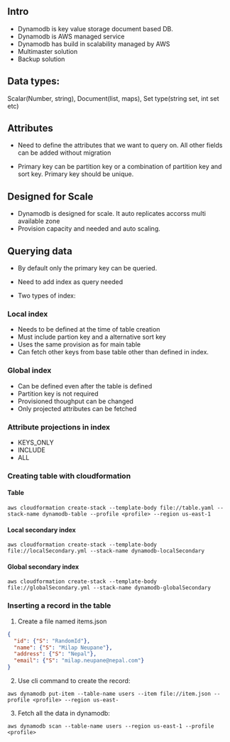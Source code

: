 ## Intro
- Dynamodb is key value storage document based DB.
- Dynamodb is AWS managed service
- Dynamodb has build in scalability managed by AWS
- Multimaster solution
- Backup solution

## Data types:
Scalar(Number, string), Document(list, maps), Set type(string set, int set etc)

## Attributes
- Need to define the attributes that we want to query on. All other fields can be added without migration

- Primary key can be partition key or a combination of partition key and sort key. Primary key should be unique.

## Designed for Scale

- Dynamodb is designed for scale. It auto replicates accorss multi available zone 
- Provision capacity and needed and auto scaling.

## Querying data
- By default only the primary key can be queried.

- Need to add index as query needed 

- Two types of index:

### Local index
- Needs to be defined at the time of table creation
- Must include partion key and a alternative sort key
- Uses the same provision as for main table
- Can fetch other keys from base table other than defined in index.

### Global index
- Can be defined even after the table is defined
- Partition key is not required
- Provisioned thoughput can be changed
- Only projected attributes can be fetched

### Attribute projections in index
- KEYS_ONLY
- INCLUDE
- ALL
 
### Creating table with cloudformation

#### Table
```
aws cloudformation create-stack --template-body file://table.yaml --stack-name dynamodb-table --profile <profile> --region us-east-1
```
#### Local secondary index
```
aws cloudformation create-stack --template-body file://localSecondary.yml --stack-name dynamodb-localSecondary
```

#### Global secondary index
```
aws cloudformation create-stack --template-body file://globalSecondary.yml --stack-name dynamodb-globalSecondary
```

### Inserting a record in the table

1. Create a file named items.json

```Json
{
  "id": {"S": "RandomId"},
  "name": {"S": "Milap Neupane"},
  "address": {"S": "Nepal"},
  "email": {"S": "milap.neupane@nepal.com"}
}
```

2. Use cli command to create the record:

```
aws dynamodb put-item --table-name users --item file://item.json --profile <profile> --region us-east-
```

3. Fetch all the data in dynamodb:

```
aws dynamodb scan --table-name users --region us-east-1 --profile <profile>
```